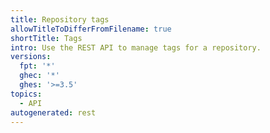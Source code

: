 ```yaml
---
title: Repository tags
allowTitleToDifferFromFilename: true
shortTitle: Tags
intro: Use the REST API to manage tags for a repository.
versions:
  fpt: '*'
  ghec: '*'
  ghes: '>=3.5'
topics:
  - API
autogenerated: rest
---
```




<!-- Content after this section is automatically generated -->
